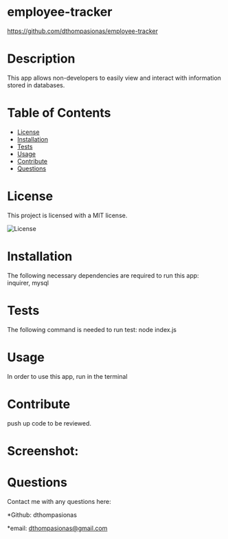 # employee-tracker 

https://github.com/dthompasionas/employee-tracker

# Description
This app allows non-developers to easily view and interact with information stored in databases.

# Table of Contents
* [License](#license) 
* [Installation](#installation)
* [Tests](#tests)
* [Usage](#usage)
* [Contribute](#contribute)
* [Questions](#questions)

# License 
This project is licensed with a MIT license.

![License](https://img.shields.io/badge/License-MIT-blue.svg)

# Installation
The following necessary dependencies are required to run this app: inquirer, mysql 

# Tests
The following command is needed to run test: node index.js

# Usage
In order to use this app, run in the terminal

# Contribute
push up code to be reviewed.

# Screenshot:

# Questions
Contact me with any questions here:

*Github: dthompasionas

*email: dthompasionas@gmail.com 